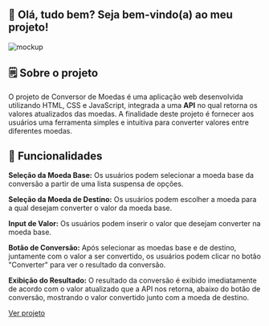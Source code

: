 <h2>👋 Olá, tudo bem? Seja bem-vindo(a) ao meu projeto!</h2>

![mockup](https://github.com/oinacioarthur/conversor-de-moedas/assets/126361040/0ed82369-fe42-42bc-9aad-d99db844190f) 

<h2>🗒️ Sobre o projeto</h2>
<p>O projeto de Conversor de Moedas é uma aplicação web desenvolvida utilizando HTML, CSS e JavaScript, integrada a uma <b>API</b> no qual retorna os valores atualizados das moedas. A finalidade deste projeto é fornecer aos usuários uma ferramenta simples e intuitiva para converter valores entre diferentes moedas.</p>

<h2>🧠 Funcionalidades</h2>
<p><b>Seleção da Moeda Base:</b> Os usuários podem selecionar a moeda base da conversão a partir de uma lista suspensa de opções.

<b>Seleção da Moeda de Destino:</b> Os usuários podem escolher a moeda para a qual desejam converter o valor da moeda base.

<b>Input de Valor:</b> Os usuários podem inserir o valor que desejam converter na moeda base.

<b>Botão de Conversão:</b> Após selecionar as moedas base e de destino, juntamente com o valor a ser convertido, os usuários podem clicar no botão "Converter" para ver o resultado da conversão.

<b>Exibição do Resultado:</b> O resultado da conversão é exibido imediatamente de acordo com o valor atualizado que a API nos retorna, abaixo do botão de conversão, mostrando o valor convertido junto com a moeda de destino. </p>

<a href="https://oinacioarthur.github.io/conversor-de-moedas/">Ver projeto</a>

